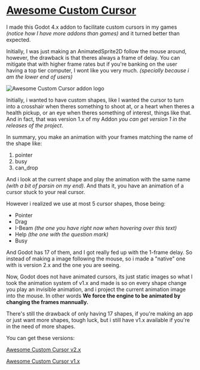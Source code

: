 # [Awesome Custom Cursor](https://github.com/DaviD4Chirino/awesome-custom-cursor)

I made this Godot 4.x addon to facilitate custom cursors in my games _(notice how I have more addons than games)_ and it turned better than expected.

Initially, I was just making an AnimatedSprite2D follow the mouse around, however, the drawback is that theres always a frame of delay. You can mitigate that with higher frame rates but if you're banking on the user having a top tier computer, I wont like you very much. _(specially because i am the lower end of users)_

![Awesome Custom Cursor addon logo](https://raw.githubusercontent.com/DaviD4Chirino/awesome-custom-cursor/main/screen_shot.png)

Initially, i wanted to have custom shapes, like I wanted the cursor to turn into a crosshair when theres something to shoot at, or a heart when theres a health pickup, or an eye when theres something of interest, things like that. And in fact, that was version 1.x of my Addon _you can get version 1 in the releases of the project_.

In summary, you make an animation with your frames matching the name of the shape like:

1. pointer
2. busy
3. can_drop

And i look at the current shape and play the animation with the same name _(with a bit of parsin on my end)_. And thats it, you have an animation of a cursor stuck to your real cursor.

However i realized we use at most 5 cursor shapes, those being:

* Pointer
* Drag
* I-Beam _(the one you have right now when hovering over this text)_
* Help _(the one with the question mark)_
* Busy

And Godot has 17 of them, and I got really fed up with the 1-frame delay. So instead of making a image following the mouse, so i made a "native" one with is version 2.x and the one you are seeing.

Now, Godot does not have animated cursors, its just static images so what I took the animation system of v1.x and made is so on every shape change you play an invisible animation, and i project the current animation image into the mouse. In other words **We force the engine to be animated by changing the frames mannually.**

There's still the drawback of only having 17 shapes, if you're making an app or just want more shapes, tough luck, but i still have v1.x available if you're in the need of more shapes.

You can get these versions:

[Awesome Custom Cursor v2.x](https://github.com/DaviD4Chirino/awesome-custom-cursor)

[Awesome Custom Cursor v1.x](https://github.com/DaviD4Chirino/awesome-custom-cursor/releases/tag/1.0.1)
